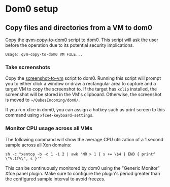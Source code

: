 # Dom0 setup

## Copy files and directories from a VM to dom0
Copy the [qvm-copy-to-dom0](qvm-copy-to-dom0) script to dom0.
This script will ask the user before the operation due to its potential security implications.
```
Usage: qvm-copy-to-dom0 VM FILE...
```

### Take screenshots
Copy the [screenshot-to-vm](screenshot-to-vm) script to dom0.
Running this script will prompt you to either click a window or draw a rectangular area to capture and
a target VM to copy the screenshot to. If the target has `xclip` installed, the screenshot will be
stored in the VM's clipboard. Otherwise, the screenshot is moved to `~/QubesIncoming/dom0/`.


If you run xfce in dom0, you can assign a hotkey such as print screen to this command using
`xfce4-keyboard-settings`.

### Monitor CPU usage across all VMs
The following command will show the average CPU utilization of a 1 second sample across all Xen domains:
```
sh -c "xentop -b -d 1 -i 2 | awk 'NR > 1 { s += \$4 } END { printf \"%.1f%\", s }'"
```
This can be continuously monitored by dom0 using the "Generic Monitor" Xfce panel plugin.
Make sure to configure the plugin's period greater than the configured sample interval to avoid freezes.

